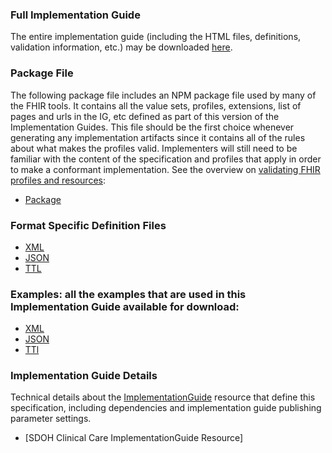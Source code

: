 ### Full Implementation Guide

The entire implementation guide (including the HTML files, definitions, validation information, etc.) may be downloaded [here](full-ig.zip).

### Package File

The following package file includes an NPM package file used by many of the FHIR tools. It contains all the value sets, profiles, extensions, list of pages and urls in the IG, etc defined as part of this version of the Implementation Guides. This file should be the first choice whenever generating any implementation artifacts since it contains all of the rules about what makes the profiles valid. Implementers will still need to be familiar with the content of the specification and profiles that apply in order to make a conformant implementation. See the overview on [validating FHIR profiles and resources](http://hl7.org/fhir/R4/validation.html):

* [Package](package.tgz)

### Format Specific Definition Files

* [XML](definitions.xml.zip)
* [JSON](definitions.json.zip)
* [TTL](definitions.ttl.zip)

### Examples: all the examples that are used in this Implementation Guide available for download:

* [XML](examples.xml.zip)
* [JSON](examples.json.zip)
* [TTl](examples.ttl.zip)

### Implementation Guide Details

Technical details about the [ImplementationGuide]({{site.data.fhir.path}}implementationguide.html) resource that define this specification, including dependencies and implementation guide publishing parameter settings.
- [SDOH Clinical Care ImplementationGuide Resource]